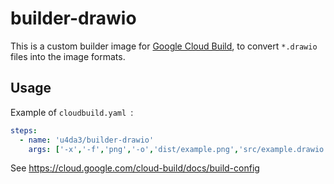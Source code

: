 # builder-drawio
This is a custom builder image for [Google Cloud Build](https://cloud.google.com/cloud-build/docs), to convert `*.drawio` files into the image formats. 

## Usage

Example of `cloudbuild.yaml `:

```yaml
steps:
  - name: 'u4da3/builder-drawio'
    args: ['-x','-f','png','-o','dist/example.png','src/example.drawio']
```

See https://cloud.google.com/cloud-build/docs/build-config

